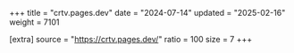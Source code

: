 +++
title = "crtv.pages.dev"
date = "2024-07-14"
updated = "2025-02-16"
weight = 7101

[extra]
source = "https://crtv.pages.dev/"
ratio = 100
size = 7
+++
